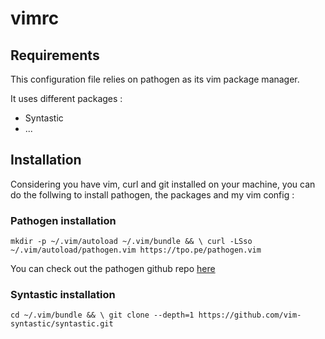 # vimrc

## Requirements

This configuration file relies on pathogen as its vim package manager.

It uses different packages :
+ Syntastic
+ ...

## Installation

Considering you have vim, curl and git installed on your machine, you can do the follwing to install pathogen, the packages and my vim config :

### Pathogen installation 

`mkdir -p ~/.vim/autoload ~/.vim/bundle && \ curl -LSso ~/.vim/autoload/pathogen.vim https://tpo.pe/pathogen.vim`

You can check out the pathogen github repo [here](https://github.com/tpope/vim-pathogen)

### Syntastic installation

`cd ~/.vim/bundle && \ git clone --depth=1 https://github.com/vim-syntastic/syntastic.git`
